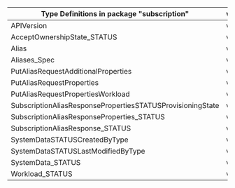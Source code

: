 | Type Definitions in package "subscription"                 | v1beta20211001 |
|------------------------------------------------------------|----------------|
| APIVersion                                                 | v1beta20211001 |
| AcceptOwnershipState_STATUS                                | v1beta20211001 |
| Alias                                                      | v1beta20211001 |
| Aliases_Spec                                               | v1beta20211001 |
| PutAliasRequestAdditionalProperties                        | v1beta20211001 |
| PutAliasRequestProperties                                  | v1beta20211001 |
| PutAliasRequestPropertiesWorkload                          | v1beta20211001 |
| SubscriptionAliasResponsePropertiesSTATUSProvisioningState | v1beta20211001 |
| SubscriptionAliasResponseProperties_STATUS                 | v1beta20211001 |
| SubscriptionAliasResponse_STATUS                           | v1beta20211001 |
| SystemDataSTATUSCreatedByType                              | v1beta20211001 |
| SystemDataSTATUSLastModifiedByType                         | v1beta20211001 |
| SystemData_STATUS                                          | v1beta20211001 |
| Workload_STATUS                                            | v1beta20211001 |
